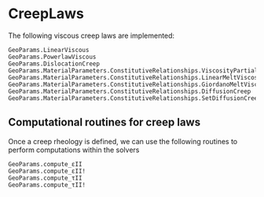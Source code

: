 # CreepLaws

The following viscous creep laws are implemented:
```@docs
GeoParams.LinearViscous
GeoParams.PowerlawViscous
GeoParams.DislocationCreep
GeoParams.MaterialParameters.ConstitutiveRelationships.ViscosityPartialMelt_Costa_etal_2009
GeoParams.MaterialParameters.ConstitutiveRelationships.LinearMeltViscosity
GeoParams.MaterialParameters.ConstitutiveRelationships.GiordanoMeltViscosity
GeoParams.MaterialParameters.ConstitutiveRelationships.DiffusionCreep
GeoParams.MaterialParameters.ConstitutiveRelationships.SetDiffusionCreep
```

## Computational routines for creep laws

Once a creep rheology is defined, we can use the following routines to perform computations within the solvers
```@docs
GeoParams.compute_εII
GeoParams.compute_εII!
GeoParams.compute_τII
GeoParams.compute_τII!
```
